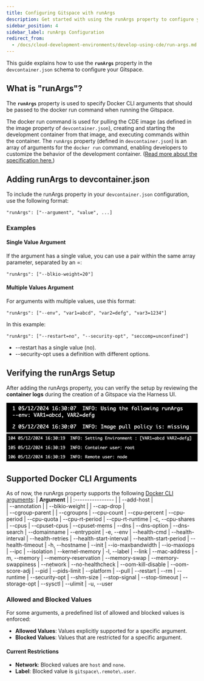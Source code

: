 ```yaml
---
title: Configuring Gitspace with runArgs
description: Get started with using the runArgs property to configure your Gitspace. 
sidebar_position: 4
sidebar_label: runArgs Configuration
redirect_from:
  - /docs/cloud-development-environments/develop-using-cde/run-args.md
---
```


This guide explains how to use the **```runArgs```** property in the ```devcontainer.json``` schema to configure your Gitspace.

## What is "runArgs"?
The **```runArgs```** property is used to specify Docker CLI arguments that should be passed to the docker run command when running the Gitspace.

The docker run command is used for pulling the CDE image (as defined in the image property of ```devcontainer.json```), creating and starting the development container from that image, and executing commands within the container. The ```runArgs``` property (defined in ```devcontainer.json```) is an array of arguments for the ```docker run``` command, enabling developers to customize the behavior of the development container. ([Read more about the specification here.](https://containers.dev/implementors/json_reference/))

## Adding runArgs to devcontainer.json
To include the runArgs property in your ```devcontainer.json``` configuration, use the following format:
```
"runArgs": ["--argument", "value", ...]
```
### Examples
#### Single Value Argument
 If the argument has a single value, you can use a pair within the same array parameter, separated by an =:
``` 
"runArgs": ["--blkio-weight=20"]
```
#### Multiple Values Argument
 For arguments with multiple values, use this format:
```
"runArgs": ["--env", "var1=abcd", "var2=defg", "var3=1234"]
```
In this example:
```
"runArgs": ["--restart=no", "--security-opt", "seccomp=unconfined"]
```
- --restart has a single value (no).
- --security-opt uses a definition with different options.

## Verifying the runArgs Setup
After adding the runArgs property, you can verify the setup by reviewing the **container logs** during the creation of a Gitspace via the Harness UI.

![](./static/runargs-1.png)
![](./static/runargs-2.png)

## Supported Docker CLI Arguments
As of now, the runArgs property supports the following [Docker CLI arguments](https://docs.docker.com/reference/cli/docker/container/run/):
| **Argument** | 
| :---------------- | 
| --add-host        |  
| --annotation           | 
| --blkio-weight    | 
| --cap-drop |  
| --cgroup-parent |
| --cgroupns
| --cpu-count
| --cpu-percent
| --cpu-period
| --cpu-quota
| --cpu-rt-period
| --cpu-rt-runtime
| -c, --cpu-shares
| --cpus
| --cpuset-cpus
| --cpuset-mems
| --dns
| --dns-option
| --dns-search
| --domainname
| --entrypoint
| -e, --env
| --health-cmd
| --health-interval
| --health-retries
| --health-start-interval
| --health-start-period
| --health-timeout
| -h, --hostname
| --init
| --io-maxbandwidth
| --io-maxiops
| --ipc
| --isolation
| --kernel-memory
| -l, --label
| --link
| --mac-address
| -m, --memory
| --memory-reservation
| --memory-swap
| --memory-swappiness
| --network
| --no-healthcheck
| --oom-kill-disable
| --oom-score-adj
| --pid
| --pids-limit
| --platform
| --pull
| --restart
| --rm
| --runtime
| --security-opt
| --shm-size
| --stop-signal
| --stop-timeout
| --storage-opt
| --sysctl
| --ulimit
| -u, --user


### Allowed and Blocked Values
For some arguments, a predefined list of allowed and blocked values is enforced:
- **Allowed Values**: Values explicitly supported for a specific argument.
- **Blocked Values**: Values that are restricted for a specific argument.

#### Current Restrictions
- **Network**: Blocked values are ```host``` and ```none```.
- **Label**: Blocked value is ```gitspace\.remote\.user```.



